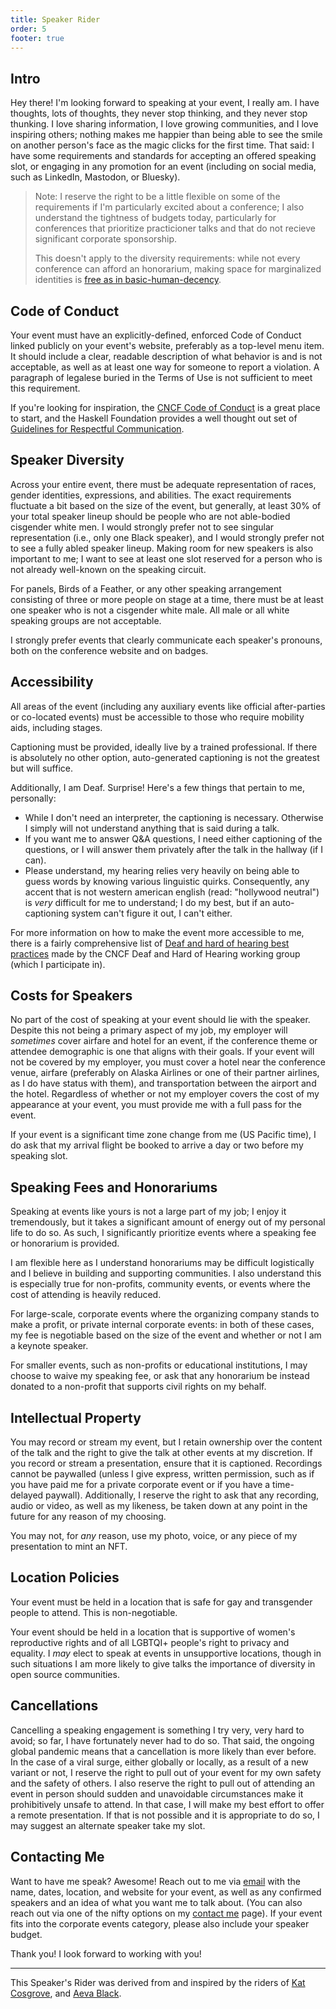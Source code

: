 ```yaml
---
title: Speaker Rider
order: 5
footer: true
---
```


## Intro

Hey there! I'm looking forward to speaking at your event, I really am.
I have thoughts, lots of thoughts, they never stop thinking, and they never stop thunking.
I love sharing information, I love growing communities, and I love inspiring others; nothing makes me happier than being able to see the smile on another person's face as the magic clicks for the first time.
That said: I have some requirements and standards for accepting an offered speaking slot, or engaging in any promotion for an event (including on social media, such as LinkedIn, Mastodon, or Bluesky).

> Note: I reserve the right to be a little flexible on some of the requirements if I'm particularly excited about a conference; I also understand the tightness of budgets today, particularly for conferences that prioritize practicioner talks and that do not recieve significant corporate sponsorship.
>
> This doesn't apply to the diversity requirements: while not every conference can afford an honorarium, making space for marginalized identities is [free as in basic-human-decency](https://en.wiktionary.org/wiki/free_as_in_beer).

## Code of Conduct

Your event must have an explicitly-defined, enforced Code of Conduct linked publicly on your event's website, preferably as a top-level menu item.
It should include a clear, readable description of what behavior is and is not acceptable, as well as at least one way for someone to report a violation.
A paragraph of legalese buried in the Terms of Use is not sufficient to meet this requirement.

If you're looking for inspiration, the [CNCF Code of Conduct](https://github.com/cncf/foundation/blob/master/code-of-conduct.md) is a great place to start, and the Haskell Foundation provides a well thought out set of [Guidelines for Respectful Communication](https://haskell.foundation/guidelines-for-respectful-communication/).

## Speaker Diversity

Across your entire event, there must be adequate representation of races, gender identities, expressions, and abilities.
The exact requirements fluctuate a bit based on the size of the event, but generally, at least 30% of your total speaker lineup should be people who are not able-bodied cisgender white men.
I would strongly prefer not to see singular representation (i.e., only one Black speaker), and I would strongly prefer not to see a fully abled speaker lineup.
Making room for new speakers is also important to me; I want to see at least one slot reserved for a person who is not already well-known on the speaking circuit.

For panels, Birds of a Feather, or any other speaking arrangement consisting of three or more people on stage at a time, there must be at least one speaker who is not a cisgender white male.
All male or all white speaking groups are not acceptable.

I strongly prefer events that clearly communicate each speaker's pronouns, both on the conference website and on badges.

## Accessibility

All areas of the event (including any auxiliary events like official after-parties or co-located events) must be accessible to those who require mobility aids, including stages.

Captioning must be provided, ideally live by a trained professional.
If there is absolutely no other option, auto-generated captioning is not the greatest but will suffice.

Additionally, I am Deaf. Surprise!
Here's a few things that pertain to me, personally:

- While I don't need an interpreter, the captioning is necessary. Otherwise I simply will not understand anything that is said during a talk.
- If you want me to answer Q&A questions, I need either captioning of the questions, or I will answer them privately after the talk in the hallway (if I can).
- Please understand, my hearing relies very heavily on being able to guess words by knowing various linguistic quirks. Consequently, any accent that is not western american english (read: "hollywood neutral") is _very_ difficult for me to understand; I do my best, but if an auto-captioning system can't figure it out, I can't either.

For more information on how to make the event more accessible to me, there is a fairly comprehensive list of [Deaf and hard of hearing best practices](https://contribute.cncf.io/accessibility/deaf-and-hard-of-hearing/conference-best-practices/) made by the CNCF Deaf and Hard of Hearing working group (which I participate in).

## Costs for Speakers

No part of the cost of speaking at your event should lie with the speaker.
Despite this not being a primary aspect of my job, my employer will _sometimes_ cover airfare and hotel for an event, if the conference theme or attendee demographic is one that aligns with their goals.
If your event will not be covered by my employer, you must cover a hotel near the conference venue, airfare (preferably on Alaska Airlines or one of their partner airlines, as I do have status with them), and transportation between the airport and the hotel.
Regardless of whether or not my employer covers the cost of my appearance at your event, you must provide me with a full pass for the event.

If your event is a significant time zone change from me (US Pacific time), I do ask that my arrival flight be booked to arrive a day or two before my speaking slot.

## Speaking Fees and Honorariums

Speaking at events like yours is not a large part of my job; I enjoy it tremendously, but it takes a significant amount of energy out of my personal life to do so.
As such, I significantly prioritize events where a speaking fee or honorarium is provided.

I am flexible here as I understand honorariums may be difficult logistically and I believe in building and supporting communities.
I also understand this is especially true for non-profits, community events, or events where the cost of attending is heavily reduced.

For large-scale, corporate events where the organizing company stands to make a profit, or private internal corporate events: in both of these cases, my fee is negotiable based on the size of the event and whether or not I am a keynote speaker.

For smaller events, such as non-profits or educational institutions, I may choose to waive my speaking fee, or ask that any honorarium be instead donated to a non-profit that supports civil rights on my behalf.

## Intellectual Property

You may record or stream my event, but I retain ownership over the content of the talk and the right to give the talk at other events at my discretion.
If you record or stream a presentation, ensure that it is captioned.
Recordings cannot be paywalled (unless I give express, written permission, such as if you have paid me for a private corporate event or if you have a time-delayed paywall).
Additionally, I reserve the right to ask that any recording, audio or video, as well as my likeness, be taken down at any point in the future for any reason of my choosing.

You may not, for _any_ reason, use my photo, voice, or any piece of my presentation to mint an NFT.

## Location Policies

Your event must be held in a location that is safe for gay and transgender people to attend.
This is non-negotiable.

Your event should be held in a location that is supportive of women's reproductive rights and of all LGBTQI+ people's right to privacy and equality.
I _may_ elect to speak at events in unsupportive locations, though in such situations I am more likely to give talks the importance of diversity in open source communities.

## Cancellations

Cancelling a speaking engagement is something I try very, very hard to avoid; so far, I have fortunately never had to do so.
That said, the ongoing global pandemic means that a cancellation is more likely than ever before.
In the case of a viral surge, either globally or locally, as a result of a new variant or not, I reserve the right to pull out of your event for my own safety and the safety of others.
I also reserve the right to pull out of attending an event in person should sudden and unavoidable circumstances make it prohibitively unsafe to attend.
In that case, I will make my best effort to offer a remote presentation.
If that is not possible and it is appropriate to do so, I may suggest an alternate speaker take my slot.

## Contacting Me

Want to have me speak?
Awesome! Reach out to me via [email](mailto:speaking@hazelweakly.me) with the name, dates, location, and website for your event, as well as any confirmed speakers and an idea of what you want me to talk about.
(You can also reach out via one of the nifty options on my [contact me](/contact) page).
If your event fits into the corporate events category, please also include your speaker budget.

Thank you! I look forward to working with you!

---

This Speaker's Rider was derived from and inspired by the riders of [Kat Cosgrove](https://github.com/katcosgrove/katcosgrove/blob/main/speaking.md), and [Aeva Black](https://aeva.online/media/speaker-rider/).

